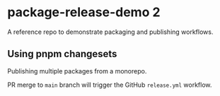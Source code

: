 # package-release-demo 2

A reference repo to demonstrate packaging and publishing workflows.

## Using pnpm changesets

Publishing multiple packages from a monorepo.

PR merge to `main` branch will trigger the GitHub `release.yml` workflow.
